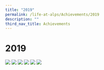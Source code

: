 ```yaml
---
title: "2019"
permalink: /life-at-alps/Achievements/2019
description: ""
third_nav_title: Achievements
---
```

# **2019**

![](/images/Slide1%20(5).jpg)
![](/images/Slide2%20(1).jpg)
![](/images/Slide1%20(6).jpg)
![](/images/Slide1%20(4).jpg)
![](/images/Slide2%20(3).jpg)
![](/images/Slide3%20(2).jpg)